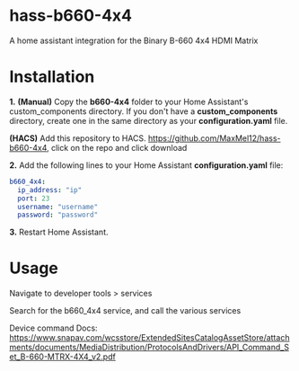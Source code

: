 # hass-b660-4x4
A home assistant integration for the Binary B-660 4x4 HDMI Matrix

# Installation
**1.** 
**(Manual)** Copy the **b660-4x4** folder to your Home Assistant's custom_components directory. If you don't have a **custom_components** directory, create one in the same directory as your **configuration.yaml** file.

**(HACS)** Add this repository to HACS. https://github.com/MaxMel12/hass-b660-4x4, click on the repo and click download

**2.** Add the following lines to your Home Assistant **configuration.yaml** file:

```yaml
b660_4x4:
  ip_address: "ip"
  port: 23
  username: "username"
  password: "password"
```

**3.** Restart Home Assistant.

# Usage
Navigate to developer tools > services

Search for the b660_4x4 service, and call the various services

Device command Docs: https://www.snapav.com/wcsstore/ExtendedSitesCatalogAssetStore/attachments/documents/MediaDistribution/ProtocolsAndDrivers/API_Command_Set_B-660-MTRX-4X4_v2.pdf

